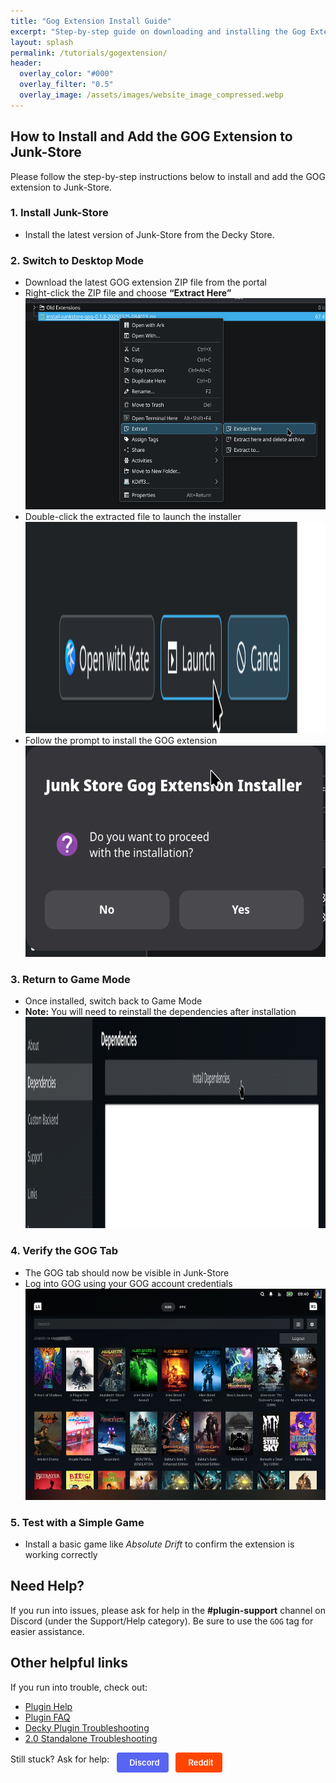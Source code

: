 ```yaml
---
title: "Gog Extension Install Guide"
excerpt: "Step-by-step guide on downloading and installing the Gog Extension"
layout: splash
permalink: /tutorials/gogextension/
header:
  overlay_color: "#000"
  overlay_filter: "0.5"
  overlay_image: /assets/images/website_image_compressed.webp
---
```

<div class="spacer mt-4"></div>

<section class="tutorial-section">
  <h2>How to Install and Add the GOG Extension to Junk-Store</h2>

  <p>Please follow the step-by-step instructions below to install and add the GOG extension to Junk-Store.</p>

  <h3>1. Install Junk-Store</h3>
  <ul>
    <li>Install the latest version of Junk-Store from the Decky Store.</li>
  </ul>

  <h3>2. Switch to Desktop Mode</h3>
  <ul>
    <li>Download the latest GOG extension ZIP file from the portal</li>
    <li>Right-click the ZIP file and choose <strong>“Extract Here”</strong></li>
    <img src="/assets/images/gogext/extracthere.png" alt="Extract here" width="600" height="338" loading="lazy" />
    <li>Double-click the extracted file to launch the installer</li>
    <img src="/assets/images/gogext/launchinstaller.png" alt="Launch Installer" width="600" height="338" loading="lazy" />
    <li>Follow the prompt to install the GOG extension</li>
    <img src="/assets/images/gogext/installerprompt.png" alt="Click yes to run installer" width="600" height="338" loading="lazy" />
  </ul>

  <h3>3. Return to Game Mode</h3>
  <ul>
    <li>Once installed, switch back to Game Mode</li>
    <li><strong>Note:</strong> You will need to reinstall the dependencies after installation</li>
    <img src="/assets/images/gogext/installdeps.png" alt="Install dependencies in Junk Store" width="600" height="338" loading="lazy" />
  </ul>

  <h3>4. Verify the GOG Tab</h3>
  <ul>
    <li>The GOG tab should now be visible in Junk-Store</li>
    <li>Log into GOG using your GOG account credentials</li>
    <img src="/assets/images/gogext/jstabs.webp" alt="Gog tab visible in Junk Store" width="600" height="338" loading="lazy" />
  </ul>

  <h3>5. Test with a Simple Game</h3>
  <ul>
    <li>Install a basic game like <em>Absolute Drift</em> to confirm the extension is working correctly</li>
  </ul>

  <h2>Need Help?</h2>
  <p>If you run into issues, please ask for help in the <strong>#plugin-support</strong> channel on Discord (under the Support/Help category). Be sure to use the <code>GOG</code> tag for easier assistance.</p>
</section>


## Other helpful links

If you run into trouble, check out:
- [Plugin Help](/deckyhelp)
- [Plugin FAQ](/faq/decky/)
- [Decky Plugin Troubleshooting](/troubleshooting/decky/)
- [2.0 Standalone Troubleshooting](/troubleshooting/v2/)

Still stuck? Ask for help: 
<a href="https://discord.gg/6mRUhR6Teh" target="_blank" rel="noopener" class="community-btn discord-btn">
  <i class="fab fa-discord" style="margin-right: 6px;"></i> Discord
</a>
<a href="https://www.reddit.com/r/JunkStore/" target="_blank" rel="noopener" class="community-btn reddit-btn">
  <i class="fab fa-reddit" style="margin-right: 6px;"></i> Reddit
</a>

<style>
.community-btn {
  display: inline-flex;
  align-items: center;
  padding: 6px 12px;
  border-radius: 4px;
  text-decoration: none;
  font-weight: 600;
  font-size: 13px;
  transition: all 0.2s ease;
  border: 2px solid transparent;
  margin-left: 8px;
  color: white;
}

.discord-btn {
  background: #5865f2;
  color: white !important;
}

.reddit-btn {
  background: #ff4500;
  color: white !important;
}

.community-btn:hover {
  transform: translateY(-1px);
  box-shadow: 0 4px 12px rgba(0, 0, 0, 0.3);
  text-decoration: none;
  color: white;
  opacity: 0.9;
}
</style>